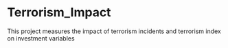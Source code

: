 # Terrorism_Impact
This project measures the impact of terrorism incidents and terrorism index on investment variables
